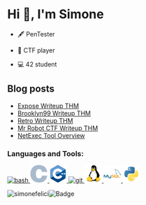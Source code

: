 # Hi 👋, I'm Simone

- 🖋️ PenTester

- 👾 CTF player

- 💻 42 student

## Blog posts
<!-- BLOG-POST-LIST:START -->
- [Expose Writeup THM](https://simonefelici.github.io/p/expose-writeup-thm/)
- [Brooklyn99 Writeup THM](https://simonefelici.github.io/p/brooklyn99-writeup-thm/)
- [Retro Writeup THM](https://simonefelici.github.io/p/retro-writeup-thm/)
- [Mr Robot CTF Writeup THM](https://simonefelici.github.io/p/mr-robot-ctf-writeup-thm/)
- [NetExec Tool Overview](https://simonefelici.github.io/p/netexec-tool-overview/)
<!-- BLOG-POST-LIST:END -->

<h3 align="left">Languages and Tools:</h3>
<p align="left"> <a href="https://www.gnu.org/software/bash/" target="_blank" rel="noreferrer"> <img src="https://www.vectorlogo.zone/logos/gnu_bash/gnu_bash-icon.svg" alt="bash" width="40" height="40"/> </a> <a href="https://www.cprogramming.com/" target="_blank" rel="noreferrer"> <img src="https://raw.githubusercontent.com/devicons/devicon/master/icons/c/c-original.svg" alt="c" width="40" height="40"/> </a> <a href="https://www.w3schools.com/cpp/" target="_blank" rel="noreferrer"> <img src="https://raw.githubusercontent.com/devicons/devicon/master/icons/cplusplus/cplusplus-original.svg" alt="cplusplus" width="40" height="40"/> </a> <a href="https://git-scm.com/" target="_blank" rel="noreferrer"> <img src="https://www.vectorlogo.zone/logos/git-scm/git-scm-icon.svg" alt="git" width="40" height="40"/> </a> <a href="https://www.linux.org/" target="_blank" rel="noreferrer"> <img src="https://raw.githubusercontent.com/devicons/devicon/master/icons/linux/linux-original.svg" alt="linux" width="40" height="40"/> </a> <a href="https://www.mysql.com/" target="_blank" rel="noreferrer"> <img src="https://raw.githubusercontent.com/devicons/devicon/master/icons/mysql/mysql-original-wordmark.svg" alt="mysql" width="40" height="40"/> </a> <a href="https://www.python.org" target="_blank" rel="noreferrer"> <img src="https://raw.githubusercontent.com/devicons/devicon/master/icons/python/python-original.svg" alt="python" width="40" height="40"/> </a> </p>

<p><img align="left" src="https://github-readme-stats.vercel.app/api/top-langs?username=simonefelici&show_icons=true&theme=radical&locale=en&layout=compact&hide=Roff,TeX,HTML" alt="simonefelici" /></p>

<img src="https://tryhackme-badges.s3.amazonaws.com/SimoneF9.png" alt="Badge" />
